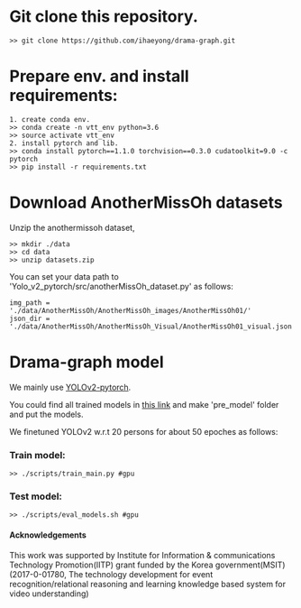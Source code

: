 # Git clone this repository.
```
>> git clone https://github.com/ihaeyong/drama-graph.git
```

# Prepare env. and install requirements:
```
1. create conda env.
>> conda create -n vtt_env python=3.6
>> source activate vtt_env
2. install pytorch and lib. 
>> conda install pytorch==1.1.0 torchvision==0.3.0 cudatoolkit=9.0 -c pytorch
>> pip install -r requirements.txt
```

# Download AnotherMissOh datasets

Unzip the anothermissoh dataset,

```
>> mkdir ./data
>> cd data
>> unzip datasets.zip
```

You can set your data path to 'Yolo_v2_pytorch/src/anotherMissOh_dataset.py' as follows:

```
img_path = './data/AnotherMissOh/AnotherMissOh_images/AnotherMissOh01/'
json_dir = './data/AnotherMissOh/AnotherMissOh_Visual/AnotherMissOh01_visual.json'
```


# Drama-graph model

We mainly use [YOLOv2-pytorch](https://github.com/uvipen/Yolo-v2-pytorch). 

You could find all trained models in [this link](https://drive.google.com/drive/folders/1LvDpPkkZ_18Zhf70rXUDaLoGFp2x6M5G) and make 'pre_model' folder and put the models. 

We finetuned YOLOv2 w.r.t 20 persons for about 50 epoches as follows:

### Train model:

```
>> ./scripts/train_main.py #gpu
```

### Test model:
```
>> ./scripts/eval_models.sh #gpu
```



#### Acknowledgements

This work was supported by Institute for Information & communications Technology Promotion(IITP) grant funded by the Korea government(MSIT) (2017-0-01780, The technology development for event recognition/relational reasoning and learning knowledge based system for video understanding)